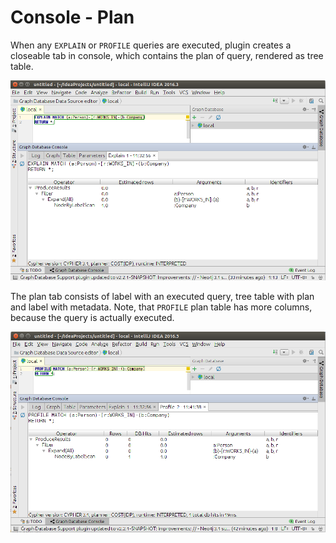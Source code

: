 # Console - Plan

When any `EXPLAIN` or `PROFILE` queries are executed, plugin creates a closeable tab in console, which contains the plan
of query, rendered as tree table.
 
![EXPLAIN plan](../screenshots/explain_plan.png)

The plan tab consists of label with an executed query, tree table with plan and label with metadata.
Note, that `PROFILE` plan table has more columns, because the query is actually executed.

![PROFILE plan](../screenshots/profile_plan.png)